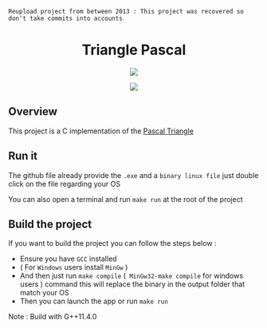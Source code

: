 ``Reupload project from between 2013 : This project was recovered so don't take commits into accounts``

<h1 align="center"> Triangle Pascal </h1>
<p align="center">
   <a href="https://fr.wikipedia.org/wiki/C%2B%2B"> 
        <img src="https://img.shields.io/badge/C-%204--2--1?style=for-the-badge&label=language&color=darkblue">
    </a
  
</p>

<p align="center">
 <img  src="https://i.ibb.co/k4hxWvm/Capture-d-cran-du-2024-07-15-02-33-08.png">
</p>


## Overview
This project is a C implementation of the [Pascal Triangle](https://fr.wikipedia.org/wiki/Triangle_de_Pascal)

## Run it
The github file already provide the ``.exe`` and a ``binary linux file`` just double click on the file regarding your OS

You can also open a terminal and run ``make run`` at the root of the project

## Build the project
If you want to build the project you can follow the steps below :

- Ensure you have ``GCC`` installed
- ( For ``Windows`` users install ``MinGw`` )
- And then just run ``make compile`` (`` MinGw32-make compile``  for windows users ) command this will replace the binary in the output folder that match your OS
- Then you can launch the app or run ``make run``  


Note : Build with G++11.4.0
